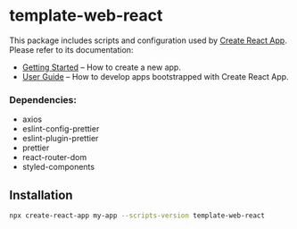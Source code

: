 # template-web-react

This package includes scripts and configuration used by [Create React App](https://github.com/facebook/create-react-app).<br>
Please refer to its documentation:

- [Getting Started](https://facebook.github.io/create-react-app/docs/getting-started) – How to create a new app.
- [User Guide](https://facebook.github.io/create-react-app/) – How to develop apps bootstrapped with Create React App.

### Dependencies:

- axios
- eslint-config-prettier
- eslint-plugin-prettier
- prettier
- react-router-dom
- styled-components <br>

## Installation

```sh
npx create-react-app my-app --scripts-version template-web-react
```
